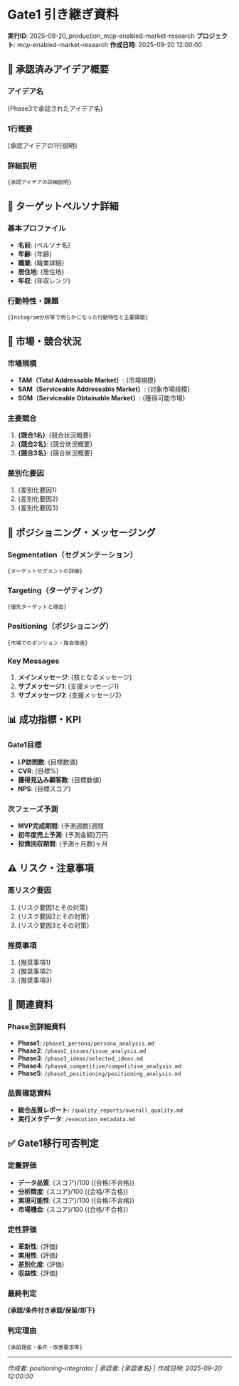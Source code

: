 # Gate1 引き継ぎ資料

**実行ID**: 2025-09-20_production_mcp-enabled-market-research
**プロジェクト**: mcp-enabled-market-research
**作成日時**: 2025-09-20 12:00:00

## 🎯 承認済みアイデア概要

### アイデア名
{Phase3で承認されたアイデア名}

### 1行概要
{承認アイデアの1行説明}

### 詳細説明
```
{承認アイデアの詳細説明}
```

## 👤 ターゲットペルソナ詳細

### 基本プロファイル
- **名前**: {ペルソナ名}
- **年齢**: {年齢}
- **職業**: {職業詳細}
- **居住地**: {居住地}
- **年収**: {年収レンジ}

### 行動特性・課題
```
{Instagram分析等で明らかになった行動特性と主要課題}
```

## 🏢 市場・競合状況

### 市場規模
- **TAM（Total Addressable Market）**: {市場規模}
- **SAM（Serviceable Addressable Market）**: {対象市場規模}
- **SOM（Serviceable Obtainable Market）**: {獲得可能市場}

### 主要競合
1. **{競合1名}**: {競合状況概要}
2. **{競合2名}**: {競合状況概要}
3. **{競合3名}**: {競合状況概要}

### 差別化要因
1. {差別化要因1}
2. {差別化要因2}
3. {差別化要因3}

## 📍 ポジショニング・メッセージング

### Segmentation（セグメンテーション）
```
{ターゲットセグメントの詳細}
```

### Targeting（ターゲティング）
```
{優先ターゲットと理由}
```

### Positioning（ポジショニング）
```
{市場でのポジション・独自価値}
```

### Key Messages
1. **メインメッセージ**: {核となるメッセージ}
2. **サブメッセージ1**: {支援メッセージ1}
3. **サブメッセージ2**: {支援メッセージ2}

## 📊 成功指標・KPI

### Gate1目標
- **LP訪問数**: {目標数値}
- **CVR**: {目標%}
- **獲得見込み顧客数**: {目標数値}
- **NPS**: {目標スコア}

### 次フェーズ予測
- **MVP完成期間**: {予測週数}週間
- **初年度売上予測**: {予測金額}万円
- **投資回収期間**: {予測ヶ月数}ヶ月

## ⚠️ リスク・注意事項

### 高リスク要因
1. {リスク要因1とその対策}
2. {リスク要因2とその対策}
3. {リスク要因3とその対策}

### 推奨事項
1. {推奨事項1}
2. {推奨事項2}
3. {推奨事項3}

## 📂 関連資料

### Phase別詳細資料
- **Phase1**: `/phase1_persona/persona_analysis.md`
- **Phase2**: `/phase2_issues/issue_analysis.md`
- **Phase3**: `/phase3_ideas/selected_ideas.md`
- **Phase4**: `/phase4_competitive/competitive_analysis.md`
- **Phase5**: `/phase5_positioning/positioning_analysis.md`

### 品質確認資料
- **総合品質レポート**: `/quality_reports/overall_quality.md`
- **実行メタデータ**: `/execution_metadata.md`

## ✅ Gate1移行可否判定

### 定量評価
- **データ品質**: {スコア}/100 ({合格/不合格})
- **分析精度**: {スコア}/100 ({合格/不合格})
- **実現可能性**: {スコア}/100 ({合格/不合格})
- **市場機会**: {スコア}/100 ({合格/不合格})

### 定性評価
- **革新性**: {評価}
- **実用性**: {評価}
- **差別化度**: {評価}
- **収益性**: {評価}

### 最終判定
**{承認/条件付き承認/保留/却下}**

### 判定理由
```
{承認理由・条件・改善要求等}
```

---
*作成者: positioning-integrator | 承認者: {承認者名} | 作成日時: 2025-09-20 12:00:00*